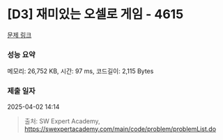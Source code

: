 # [D3] 재미있는 오셀로 게임 - 4615 

[문제 링크](https://swexpertacademy.com/main/code/problem/problemDetail.do?contestProbId=AWQmA4uK8ygDFAXj) 

### 성능 요약

메모리: 26,752 KB, 시간: 97 ms, 코드길이: 2,115 Bytes

### 제출 일자

2025-04-02 14:14



> 출처: SW Expert Academy, https://swexpertacademy.com/main/code/problem/problemList.do